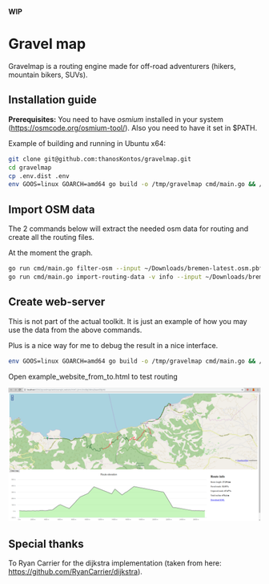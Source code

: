 **WIP**

# Gravel map

Gravelmap is a routing engine made for off-road adventurers (hikers, mountain bikers, SUVs).

## Installation guide

**Prerequisites:** You need to have *osmium* installed in your system (https://osmcode.org/osmium-tool/). Also you need to have it set in $PATH.

Example of building and running in Ubuntu x64:

```bash
git clone git@github.com:thanosKontos/gravelmap.git
cd gravelmap
cp .env.dist .env
env GOOS=linux GOARCH=amd64 go build -o /tmp/gravelmap cmd/main.go && /tmp/gravelmap version
```

## Import OSM data

The 2 commands below will extract the needed osm data for routing and create all the routing files.

At the moment the graph.

```bash
go run cmd/main.go filter-osm --input ~/Downloads/bremen-latest.osm.pbf --output ~/Downloads/bremen_for_routing.osm.pbf
go run cmd/main.go import-routing-data -v info --input ~/Downloads/bremen_for_routing.osm.pbf
```

## Create web-server

This is not part of the actual toolkit. It is just an example of how you may use the data from the above commands.

Plus is a nice way for me to debug the result in a nice interface.

```bash
env GOOS=linux GOARCH=amd64 go build -o /tmp/gravelmap cmd/main.go && /tmp/gravelmap create-web-server
```

Open example_website_from_to.html to test routing

![](resources/example_website.png)

## Special thanks

To Ryan Carrier for the dijkstra implementation (taken from here: https://github.com/RyanCarrier/dijkstra).
